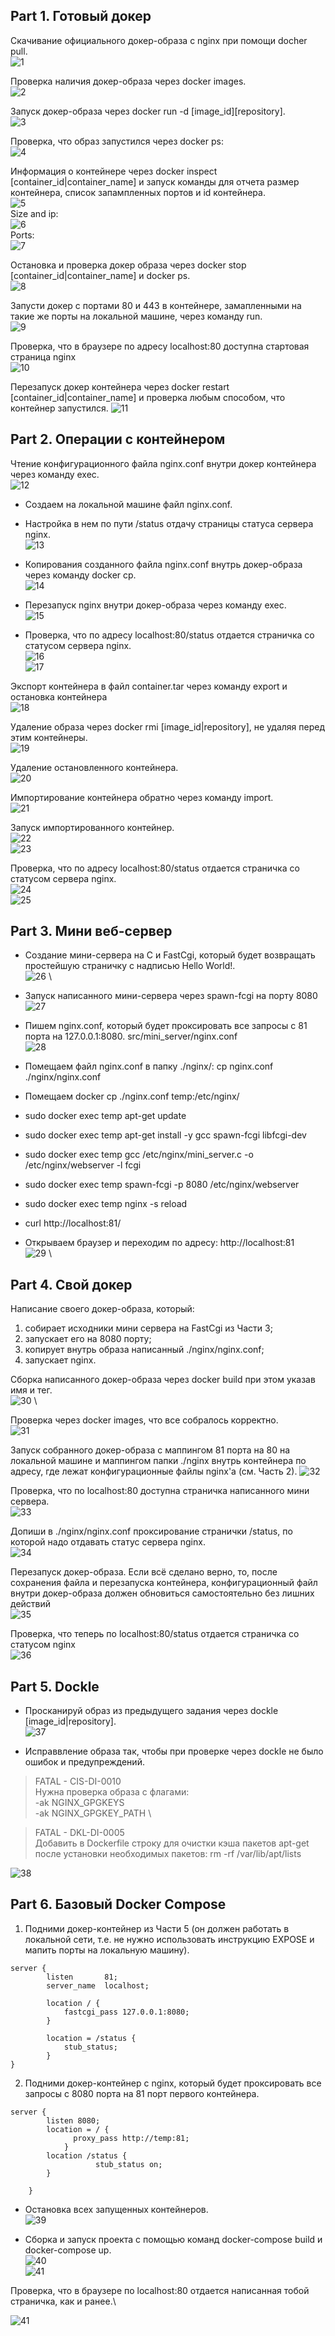 ## Part 1. Готовый докер

Скачивание официального докер-образа с nginx при помощи docher pull. \
![1](screenshots/image_1.png)

Проверка наличия докер-образа через docker images. \
![2](screenshots/image_2.png)

Запуск докер-образа через docker run -d [image_id][repository]. \
![3](screenshots/image_3.png)

Проверка, что образ запустился через docker ps: \
![4](screenshots/image_4.png)

Информация о контейнере через docker inspect  [container_id|container_name] и запуск команды для отчета размер контейнера, список запампленных портов и id контейнера. \
![5](screenshots/image_5.png) \
Size and ip: \
![6](screenshots/image_6.png) \
Ports: \
![7](screenshots/image_7.png) 

Остановка и проверка докер образа через docker stop [container_id|container_name] и docker ps. \
![8](screenshots/image_8.png) 

Запусти докер с портами 80 и 443 в контейнере, замапленными на такие же порты на локальной машине, через команду run. \
![9](screenshots/image_9.png)

Проверка, что в браузере по адресу localhost:80 доступна стартовая страница nginx \
![10](screenshots/image_10.png)

Перезапуск докер контейнера через docker restart [container_id|container_name] и проверка любым способом, что контейнер запустился.
![11](screenshots/image_11.png)

## Part 2. Операции с контейнером
Чтение конфигурационного файла nginx.conf внутри докер контейнера через команду exec. \
![12](screenshots/image_12.png)

- Создаем на локальной машине файл nginx.conf.
- Настройка в нем по пути /status отдачу страницы статуса сервера nginx.\
![13](screenshots/image_13.png)

- Копирования созданного файла nginx.conf внутрь докер-образа через команду docker cp. \
![14](screenshots/image_14.png)

- Перезапуск nginx внутри докер-образа через команду exec. \
![15](screenshots/image_15.png)

- Проверка, что по адресу localhost:80/status отдается страничка со статусом сервера nginx.\
![16](screenshots/image_16.png) \
![17](screenshots/image_17.png)

Экспорт контейнера в файл container.tar через команду export и остановка контейнера \
![18](screenshots/image_18.png) 

Удаление образа через docker rmi [image_id|repository], не удаляя перед этим контейнеры. \
![19](screenshots/image_19.png) 


Удаление остановленного контейнера.\
![20](screenshots/image_20.png) 

Импортирование контейнера обратно через команду import. \
![21](screenshots/image_21.png)

Запуск импортированного контейнер. \
![22](screenshots/image_22.png) \
![23](screenshots/image_23.png) 

Проверка, что по адресу localhost:80/status отдается страничка со статусом сервера nginx. \
![24](screenshots/image_24.png) \
![25](screenshots/image_25.png) 


## Part 3. Мини веб-сервер
- Создание мини-сервера на C и FastCgi, который будет возвращать простейшую страничку с надписью Hello World!. \
![26](screenshots/image_26.png) \
- Запуск написанного мини-сервера через spawn-fcgi на порту 8080 \
![27](screenshots/image_27.png) 

- Пишем nginx.conf, который будет проксировать все запросы с 81 порта на 127.0.0.1:8080. src/mini_server/nginx.conf \
![28](screenshots/image_28.png) 

- Помещаем файл nginx.conf в папку ./nginx/: cp nginx.conf ./nginx/nginx.conf 
- Помещаем docker cp ./nginx.conf temp:/etc/nginx/
- sudo docker exec temp apt-get update
- sudo docker exec temp apt-get install -y gcc spawn-fcgi libfcgi-dev
- sudo docker exec temp gcc /etc/nginx/mini_server.c -o /etc/nginx/webserver -l fcgi
- sudo docker exec temp spawn-fcgi -p 8080 /etc/nginx/webserver
- sudo docker exec temp nginx -s reload
- curl http://localhost:81/


- Открываем браузер и переходим по адресу: http://localhost:81 \
![29](screenshots/image_29.png) \


## Part 4. Свой докер 
Написание своего докер-образа, который:
1) собирает исходники мини сервера на FastCgi из Части 3;
2) запускает его на 8080 порту;
3) копирует внутрь образа написанный ./nginx/nginx.conf;
4) запускает nginx. 

Сборка написанного докер-образа через docker build при этом указав имя и тег.\
![30](screenshots/image_30.png) \

Проверка через docker images, что все собралось корректно. \
![31](screenshots/image_31.png) 

Запуск собранного докер-образа с маппингом 81 порта на 80 на локальной машине и маппингом папки ./nginx внутрь контейнера по адресу, где лежат конфигурационные файлы nginx'а (см. Часть 2).
![32](screenshots/image_32.png) 

Проверка, что по localhost:80 доступна страничка написанного мини сервера.\
![33](screenshots/image_33.png) 


Допиши в ./nginx/nginx.conf проксирование странички /status, по которой надо отдавать статус сервера nginx. \
![34](screenshots/image_34.png) 

Перезапуск докер-образа. Если всё сделано верно, то, после сохранения файла и перезапуска контейнера, конфигурационный файл внутри докер-образа должен обновиться самостоятельно без лишних действий\
![35](screenshots/image_35.png) 

Проверка, что теперь по localhost:80/status отдается страничка со статусом nginx\
![36](screenshots/image_36.png) 


## Part 5. Dockle

- Просканируй образ из предыдущего задания через dockle [image_id|repository]. \
![37](screenshots/image_37.png) 

- Исправвление образа так, чтобы при проверке через dockle не было ошибок и предупреждений.
> FATAL	- CIS-DI-0010 \
> Нужна проверка образа с флагами: \
> -ak NGINX_GPGKEYS \
> -ak NGINX_GPGKEY_PATH \

> FATAL	- DKL-DI-0005 \
> Добавить в Dockerfile строку для очистки кэша пакетов apt-get после установки необходимых пакетов: 
rm -rf /var/lib/apt/lists 

![38](screenshots/image_38.png) 

## Part 6. Базовый Docker Compose

1) Подними докер-контейнер из Части 5 (он должен работать в локальной сети, т.е. не нужно использовать инструкцию EXPOSE и мапить порты на локальную машину).
```
server {
        listen       81;
        server_name  localhost;

        location / {
            fastcgi_pass 127.0.0.1:8080;
        }

        location = /status {
            stub_status;
        }
}
```
2) Подними докер-контейнер с nginx, который будет проксировать все запросы с 8080 порта на 81 порт первого контейнера.
```
server {
        listen 8080;
	    location = / {
              proxy_pass http://temp:81;
			}
        location /status {
		           stub_status on;
	    }

    }
```

- Остановка всех запущенных контейнеров. \
![39](screenshots/image_39.png) 

- Сборка и запуск проекта с помощью команд docker-compose build и docker-compose up. \
![40](screenshots/image_40.png) \
![41](screenshots/image_41.png) 

Проверка, что в браузере по localhost:80 отдается написанная тобой страничка, как и ранее.\

![41](screenshots/image_42.png) 